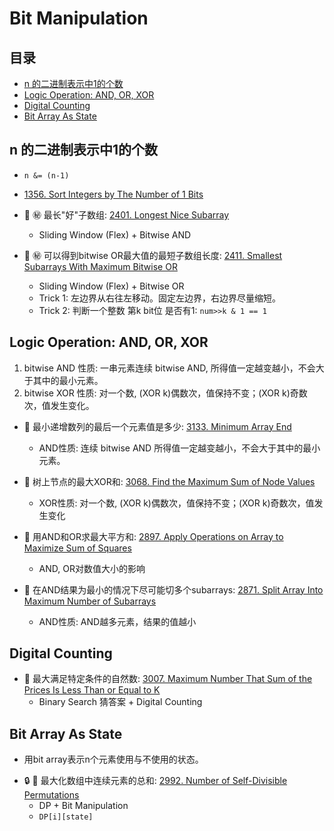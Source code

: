 # Bit Manipulation

## 目录
* [n 的二进制表示中1的个数](#n-的二进制表示中1的个数)
* [Logic Operation: AND, OR, XOR](#logic-operation-and-or-xor)
* [Digital Counting](#digital-counting)
* [Bit Array As State](#bit-array-as-state)

## n 的二进制表示中1的个数
* `n &= (n-1)`
* [1356. Sort Integers by The Number of 1 Bits](https://github.com/szhou12/leetcode-go/tree/main/leetcode/1356-Sort-Integers-by-The-Number-of-1-Bits)

* :red_circle: :secret: 最长"好"子数组: [2401. Longest Nice Subarray](https://github.com/szhou12/leetcode-go/tree/main/leetcode/2401-Longest-Nice-Subarray)
    * Sliding Window (Flex) + Bitwise AND

* :red_circle: :secret: 可以得到bitwise OR最大值的最短子数组长度: [2411. Smallest Subarrays With Maximum Bitwise OR](https://github.com/szhou12/leetcode-go/tree/main/leetcode/2411-Smallest-Subarrays-With-Maximum-Bitwise-OR)
    * Sliding Window (Flex) + Bitwise OR
    * Trick 1: 左边界从右往左移动。固定左边界，右边界尽量缩短。
    * Trick 2: 判断一个整数 第k bit位 是否有1: `num>>k & 1 == 1`

## Logic Operation: AND, OR, XOR
1. bitwise AND 性质: 一串元素连续 bitwise AND, 所得值一定越变越小，不会大于其中的最小元素。
2. bitwise XOR 性质: 对一个数, (XOR k)偶数次，值保持不变；(XOR k)奇数次，值发生变化。

* :red_circle: 最小递增数列的最后一个元素值是多少: [3133. Minimum Array End]()
    * AND性质: 连续 bitwise AND 所得值一定越变越小，不会大于其中的最小元素。

* :red_circle: 树上节点的最大XOR和: [3068. Find the Maximum Sum of Node Values](https://github.com/szhou12/leetcode-go/tree/main/leetcode/3068-Find-the-Maximum-Sum-of-Node-Values)
    * XOR性质: 对一个数, (XOR k)偶数次，值保持不变；(XOR k)奇数次，值发生变化

* :red_circle: 用AND和OR求最大平方和: [2897. Apply Operations on Array to Maximize Sum of Squares](https://github.com/szhou12/leetcode-go/tree/main/leetcode/2897-Apply-Operations-on-Array-to-Maximize-Sum-of-Squares)
    * AND, OR对数值大小的影响

* :red_circle: 在AND结果为最小的情况下尽可能切多个subarrays: [2871. Split Array Into Maximum Number of Subarrays](https://github.com/szhou12/leetcode-go/tree/main/leetcode/2871-Split-Array-Into-Maximum-Number-of-Subarrays)
    * AND性质: AND越多元素，结果的值越小

## Digital Counting

* :red_circle: 最大满足特定条件的自然数: [3007. Maximum Number That Sum of the Prices Is Less Than or Equal to K](https://github.com/szhou12/leetcode-go/tree/main/leetcode/3007-Maximum-Number-That-Sum-of-the-Prices-Is-Less-Than-or-Equal-to-K)
    * Binary Search 猜答案 + Digital Counting

## Bit Array As State
- 用bit array表示n个元素使用与不使用的状态。

* :lock: :red_circle: 最大化数组中连续元素的总和: [2992. Number of Self-Divisible Permutations](https://github.com/szhou12/leetcode-go/tree/main/leetcode/2992-Number-of-Self-Divisible-Permutations)
    * DP + Bit Manipulation
    * `DP[i][state]`